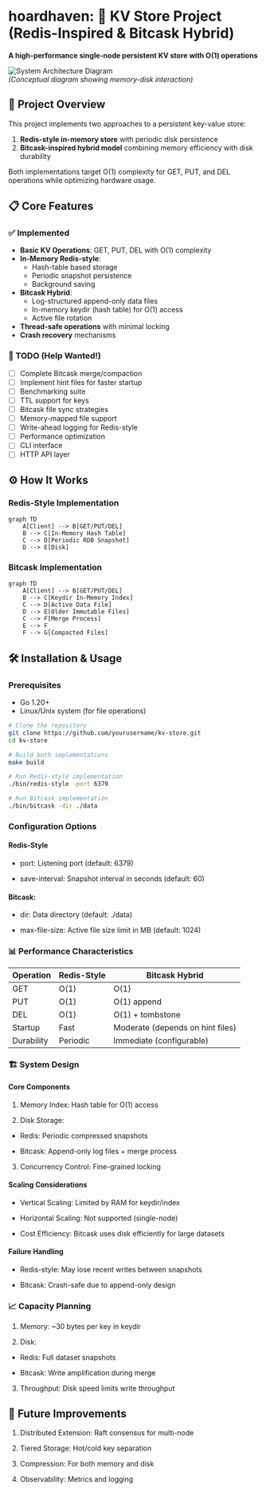 # 


# hoardhaven: 🚀 KV Store Project (Redis-Inspired & Bitcask Hybrid)

**A high-performance single-node persistent KV store with O(1) operations**

![System Architecture Diagram](diagrams/architecture.png)  
*(Conceptual diagram showing memory-disk interaction)*

## 🌟 Project Overview

This project implements two approaches to a persistent key-value store:

1. **Redis-style in-memory store** with periodic disk persistence
2. **Bitcask-inspired hybrid model** combining memory efficiency with disk durability

Both implementations target O(1) complexity for GET, PUT, and DEL operations while optimizing hardware usage.

## 📋 Core Features

### ✅ Implemented
- **Basic KV Operations**: GET, PUT, DEL with O(1) complexity
- **In-Memory Redis-style**:
  - Hash-table based storage
  - Periodic snapshot persistence
  - Background saving
- **Bitcask Hybrid**:
  - Log-structured append-only data files
  - In-memory keydir (hash table) for O(1) access
  - Active file rotation
- **Thread-safe operations** with minimal locking
- **Crash recovery** mechanisms

### 🚧 TODO (Help Wanted!)
- [ ] Complete Bitcask merge/compaction
- [ ] Implement hint files for faster startup
- [ ] Benchmarking suite
- [ ] TTL support for keys
- [ ] Bitcask file sync strategies
- [ ] Memory-mapped file support
- [ ] Write-ahead logging for Redis-style
- [ ] Performance optimization
- [ ] CLI interface
- [ ] HTTP API layer

## ⚙️ How It Works

### Redis-Style Implementation
```mermaid
graph TD
    A[Client] --> B[GET/PUT/DEL]
    B --> C[In-Memory Hash Table]
    C --> D[Periodic RDB Snapshot]
    D --> E[Disk]
```
### Bitcask Implementation
```mermaid
graph TD
    A[Client] --> B[GET/PUT/DEL]
    B --> C[Keydir In-Memory Index]
    C --> D[Active Data File]
    D --> E[Older Immutable Files]
    C --> F[Merge Process]
    E --> F
    F --> G[Compacted Files]
```
## 🛠️ Installation & Usage
### Prerequisites

- Go 1.20+
- Linux/Unix system (for file operations)
```bash
# Clone the repository
git clone https://github.com/yourusername/kv-store.git
cd kv-store

# Build both implementations
make build

# Run Redis-style implementation
./bin/redis-style -port 6379

# Run Bitcask implementation
./bin/bitcask -dir ./data
```

### Configuration Options
#### Redis-Style

- port: Listening port (default: 6379)

- save-interval: Snapshot interval in seconds (default: 60)

#### Bitcask:

- dir: Data directory (default: ./data)

- max-file-size: Active file size limit in MB (default: 1024)

### 📊 Performance Characteristics

|Operation	|Redis-Style	|Bitcask Hybrid|
|---------| ------------| --------|
|GET	|O(1)	|O(1)|
|PUT	|O(1)	|O(1) append|
|DEL	|O(1)	|O(1) + tombstone|
|Startup	|Fast	|Moderate (depends on hint files)|
|Durability	|Periodic	|Immediate (configurable)|


### 🏗️ System Design
#### Core Components
1. Memory Index: Hash table for O(1) access

2. Disk Storage:

 - Redis: Periodic compressed snapshots

 - Bitcask: Append-only log files + merge process

3. Concurrency Control: Fine-grained locking

#### Scaling Considerations
- Vertical Scaling: Limited by RAM for keydir/index

- Horizontal Scaling: Not supported (single-node)

- Cost Efficiency: Bitcask uses disk efficiently for large datasets

#### Failure Handling
- Redis-style: May lose recent writes between snapshots

- Bitcask: Crash-safe due to append-only design

### 📈 Capacity Planning
1. Memory: ~30 bytes per key in keydir

2. Disk:

 - Redis: Full dataset snapshots

 - Bitcask: Write amplification during merge

3. Throughput: Disk speed limits write throughput


## 🌱 Future Improvements
1. Distributed Extension: Raft consensus for multi-node

2. Tiered Storage: Hot/cold key separation

3. Compression: For both memory and disk

4. Observability: Metrics and logging